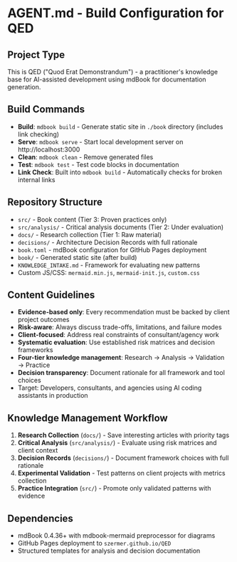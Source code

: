 # AGENT.md - Build Configuration for QED

## Project Type
This is QED ("Quod Erat Demonstrandum") - a practitioner's knowledge base for AI-assisted development using mdBook for documentation generation.

## Build Commands
- **Build**: `mdbook build` - Generate static site in `./book` directory (includes link checking)
- **Serve**: `mdbook serve` - Start local development server on http://localhost:3000
- **Clean**: `mdbook clean` - Remove generated files
- **Test**: `mdbook test` - Test code blocks in documentation
- **Link Check**: Built into `mdbook build` - Automatically checks for broken internal links

## Repository Structure
- `src/` - Book content (Tier 3: Proven practices only)
- `src/analysis/` - Critical analysis documents (Tier 2: Under evaluation)
- `docs/` - Research collection (Tier 1: Raw material)
- `decisions/` - Architecture Decision Records with full rationale
- `book.toml` - mdBook configuration for GitHub Pages deployment
- `book/` - Generated static site (after build)
- `KNOWLEDGE_INTAKE.md` - Framework for evaluating new patterns
- Custom JS/CSS: `mermaid.min.js`, `mermaid-init.js`, `custom.css`

## Content Guidelines
- **Evidence-based only**: Every recommendation must be backed by client project outcomes
- **Risk-aware**: Always discuss trade-offs, limitations, and failure modes
- **Client-focused**: Address real constraints of consultant/agency work
- **Systematic evaluation**: Use established risk matrices and decision frameworks
- **Four-tier knowledge management**: Research → Analysis → Validation → Practice
- **Decision transparency**: Document rationale for all framework and tool choices
- Target: Developers, consultants, and agencies using AI coding assistants in production

## Knowledge Management Workflow
1. **Research Collection** (`docs/`) - Save interesting articles with priority tags
2. **Critical Analysis** (`src/analysis/`) - Evaluate using risk matrices and client context
3. **Decision Records** (`decisions/`) - Document framework choices with full rationale
4. **Experimental Validation** - Test patterns on client projects with metrics collection
5. **Practice Integration** (`src/`) - Promote only validated patterns with evidence

## Dependencies
- mdBook 0.4.36+ with mdbook-mermaid preprocessor for diagrams
- GitHub Pages deployment to `szermer.github.io/QED`
- Structured templates for analysis and decision documentation
